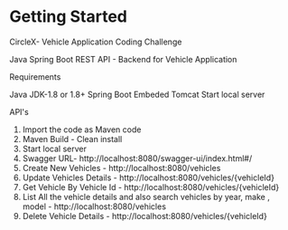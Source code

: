 # Getting Started

CircleX- Vehicle Application Coding Challenge 

Java Spring Boot REST API - Backend for Vehicle Application

Requirements

Java JDK-1.8 or 1.8+
Spring Boot Embeded Tomcat
Start local server

API's 
1. Import the code as Maven code
2. Maven Build - Clean install
3. Start local server
4. Swagger URL- http://localhost:8080/swagger-ui/index.html#/
5. Create New Vehicles - http://localhost:8080/vehicles
6. Update Vehicles Details - http://localhost:8080/vehicles/{vehicleId}
6. Get Vehicle By Vehicle Id - http://localhost:8080/vehicles/{vehicleId}
7. List All the vehicle details and also search vehicles by year, make , model - http://localhost:8080/vehicles
8. Delete Vehicle Details - http://localhost:8080/vehicles/{vehicleId}





